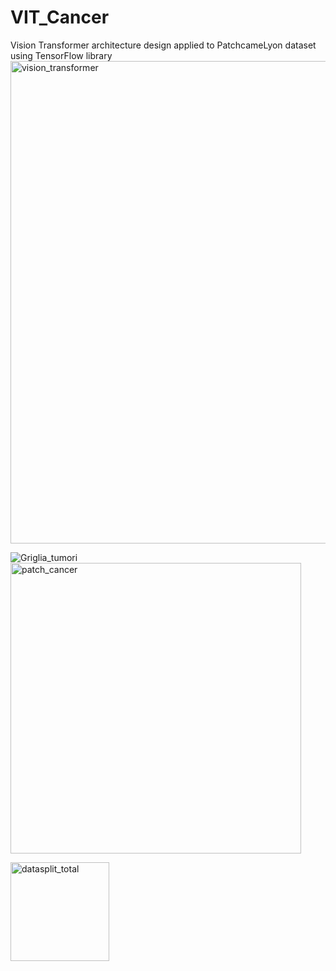 # VIT_Cancer
Vision Transformer architecture design applied to PatchcameLyon dataset using TensorFlow library
<img width="772" alt="vision_transformer" src="https://github.com/Reares94/VIT_Cancer/assets/93512390/fcaf5cb5-fc83-4ba3-b765-6dc91a654c3f">

![Griglia_tumori](https://github.com/Reares94/VIT_Cancer/assets/93512390/bb2abef8-408c-40a0-a906-c77555ca300f)
<img width="465" alt="patch_cancer" src="https://github.com/Reares94/VIT_Cancer/assets/93512390/5ed0fe8e-24c7-4dcb-8827-0d6dd34058c6">

<img width="158" alt="datasplit_total" src="https://github.com/Reares94/VIT_Cancer/assets/93512390/0baea117-c390-4ebc-b2f6-a23491da2bf2">

